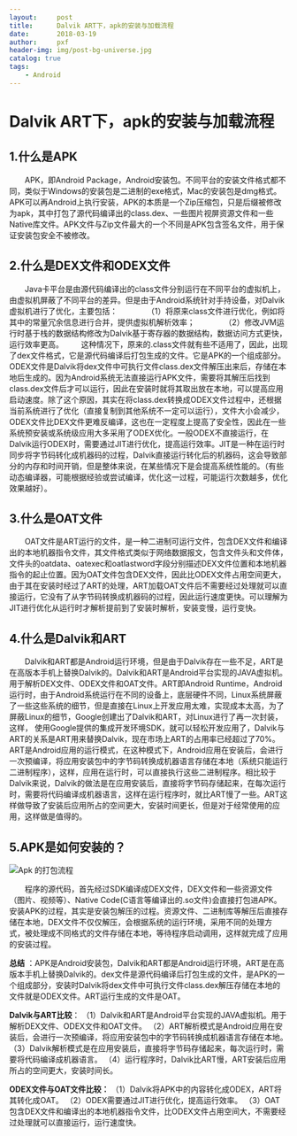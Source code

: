 ```yaml
---
layout:     post
title:      Dalvik ART下，apk的安装与加载流程
date:       2018-03-19
author:     pxf
header-img: img/post-bg-universe.jpg
catalog: true
tags:
    - Android
---
```

Dalvik ART下，apk的安装与加载流程
===


## 1.什么是APK

　　APK，即Android Package，Android安装包。不同平台的安装文件格式都不同，类似于Windows的安装包是二进制的exe格式，Mac的安装包是dmg格式。APK可以再Android上执行安装，APK的本质是一个Zip压缩包，只是后缀被修改为apk，其中打包了源代码编译出的class.dex、一些图片视屏资源文件和一些Native库文件。APK文件与Zip文件最大的一个不同是APK包含签名文件，用于保证安装包安全不被修改。

## 2.什么是DEX文件和ODEX文件

　　Java卡平台是由源代码编译出的class文件分别运行在不同平台的虚拟机上，由虚拟机屏蔽了不同平台的差异。但是由于Android系统针对手持设备，对Dalvik虚拟机进行了优化，主要包括：
　　　　（1）将原来class文件进行优化，例如将其中的常量冗余信息进行合并，提供虚拟机解析效率；
　　　　（2）修改JVM运行时基于栈的数据结构修改为Dalvik基于寄存器的数据结构，数据访问方式更快，运行效率更高。
　　这种情况下，原来的.class文件就有些不适用了，因此，出现了dex文件格式，它是源代码编译后打包生成的文件。它是APK的一个组成部分。ODEX文件是Dalvik将dex文件中可执行文件class.dex文件解压出来后，存储在本地后生成的。因为Android系统无法直接运行APK文件，需要将其解压后找到class.dex文件后才可以运行，因此在安装时就将其取出放在本地，可以提高应用启动速度。除了这个原因，其实在将class.dex转换成ODEX文件过程中，还根据当前系统进行了优化（直接复制到其他系统不一定可以运行），文件大小会减少，ODEX文件比DEX文件更难反编译，这也在一定程度上提高了安全性，因此在一些系统预安装或系统级应用大多采用了ODEX优化。一般ODEX不直接运行，在Dalvik运行ODEX时，需要通过JIT进行优化，提高运行效率。JIT是一种在运行时同步将字节码转化成机器码的过程，Dalvik直接运行转化后的机器码，这会导致部分的内存和时间开销，但是整体来说，在某些情况下是会提高系统性能的。（有些动态编译器，可能根据经验或尝试编译，优化这一过程，可能运行次数越多，优化效果越好）。

## 3.什么是OAT文件

　　OAT文件是ART运行的文件，是一种二进制可运行文件，包含DEX文件和编译出的本地机器指令文件，其文件格式类似于网络数据报文，包含文件头和文件体，文件头的oatdata、oatexec和oatlastword字段分别描述DEX文件位置和本地机器指令的起止位置。因为OAT文件包含DEX文件，因此比ODEX文件占用空间更大，由于其在安装时经过了ART的处理，ART加载OAT文件后不需要经过处理就可以直接运行，它没有了从字节码转换成机器码的过程，因此运行速度更快。可以理解为JIT进行优化从运行时才解析提前到了安装时解析，安装变慢，运行变快。

## 4.什么是Dalvik和ART

　　Dalvik和ART都是Android运行环境，但是由于Dalvik存在一些不足，ART是在高版本手机上替换Dalvik的。Dalvik和ART是Android平台实现的JAVA虚拟机。用于解析DEX文件、ODEX文件和OAT文件。ART即Android Runtime，Android运行时，由于Android系统运行在不同的设备上，底层硬件不同，Linux系统屏蔽了一些这些系统的细节，但是直接在Linux上开发应用太难，实现成本太高，为了屏蔽Linux的细节，Google创建出了Dalvik和ART，对Linux进行了再一次封装，这样，
使用Google提供的集成开发环境SDK，就可以轻松开发应用了，Dalvik与ART的关系是ART用来替换Dalvik，现在市场上ART的占用率已经超过了70%。ART是Android应用的运行模式，在这种模式下，Android应用在安装后，会进行一次预编译，将应用安装包中的字节码转换成机器语言存储在本地（系统只能运行二进制程序），这样，应用在运行时，可以直接执行这些二进制程序。相比较于Dalvik来说，Dalvik的做法是在应用安装后，直接将字节码存储起来，在每次运行时，需要将代码编译成机器语言，这样在运行程序时，就比ART慢了一些。ART这样做导致了安装后应用所占的空间更大，安装时间更长，但是对于经常使用的应用，这样做是值得的。

## 5.APK是如何安装的？

![Apk 的打包流程](https://images2018.cnblogs.com/blog/561894/201711/561894-20171129112116909-329161900.png)

　　程序的源代码，首先经过SDK编译成DEX文件，DEX文件和一些资源文件（图片、视频等）、Native Code(C语言等编译出的.so文件)会直接打包进APK。安装APK的过程，其实是安装包解压的过程。资源文件、二进制库等解压后直接存储在本地，DEX文件不仅仅解压，会根据系统的运行环境，采用不同的处理方式，被处理成不同格式的文件存储在本地，等待程序启动调用，这样就完成了应用的安装过程。

**总结** ：APK是Android安装包，Dalvik和ART都是Android运行环境，ART是在高版本手机上替换Dalvik的。dex文件是源代码编译后打包生成的文件，是APK的一个组成部分，安装时Dalvik将dex文件中可执行文件class.dex解压存储在本地的文件就是ODEX文件。ART运行生成的文件是OAT。

**Dalvik与ART比较**：
（1）Dalvik和ART是Android平台实现的JAVA虚拟机。用于解析DEX文件、ODEX文件和OAT文件。
（2）ART解析模式是Android应用在安装后，会进行一次预编译，将应用安装包中的字节码转换成机器语言存储在本地。
（3）Dalvik解析模式是在应用安装后，直接将字节码存储起来，每次运行时，需要将代码编译成机器语言。
（4）运行程序时，Dalvik比ART慢，ART安装后应用所占的空间更大，安装时间长。

**ODEX文件与OAT文件比较：**
（1）Dalvik将APK中的内容转化成ODEX，ART将其转化成OAT。
（2）ODEX需要通过JIT进行优化，提高运行效率。
（3）OAT包含DEX文件和编译出的本地机器指令文件，比ODEX文件占用空间大，不需要经过处理就可以直接运行，运行速度快。
